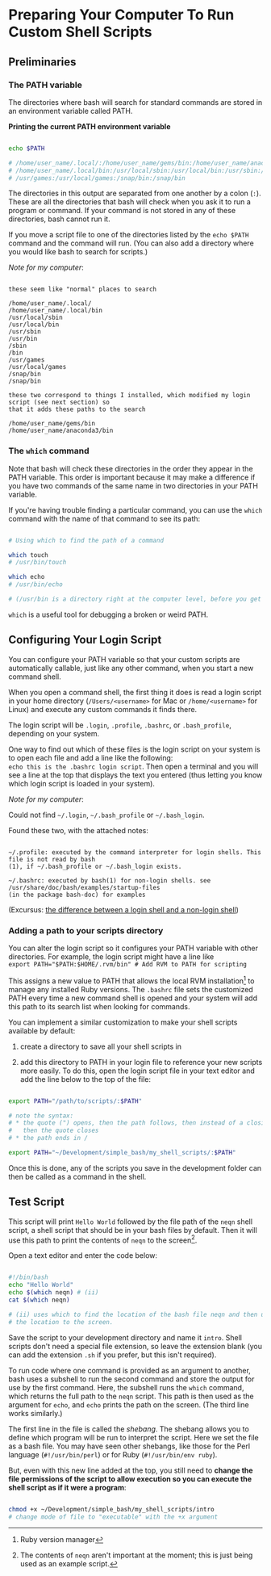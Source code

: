# Preparing Your Computer To Run Custom Shell Scripts

## Preliminaries

### The PATH variable

The directories where bash will search for standard commands are stored in an environment variable
called PATH. 

**Printing the current PATH environment variable**

```Bash

echo $PATH

# /home/user_name/.local/:/home/user_name/gems/bin:/home/user_name/anaconda3/bin:
# /home/user_name/.local/bin:/usr/local/sbin:/usr/local/bin:/usr/sbin:/usr/bin:/sbin:/bin:
# /usr/games:/usr/local/games:/snap/bin:/snap/bin

```

The directories in this output are separated from one another by a colon (`:`). These are all the
directories that bash will check when you ask it to run a program or command. If your command is
not stored in any of these directories, bash cannot run it. 

If you move a script file to one of the directories listed by the `echo $PATH` command and the
command will run. (You can also add a directory where you would like bash to search for scripts.)

*Note for my computer*:

```

these seem like "normal" places to search

/home/user_name/.local/
/home/user_name/.local/bin
/usr/local/sbin
/usr/local/bin
/usr/sbin
/usr/bin
/sbin
/bin
/usr/games
/usr/local/games
/snap/bin
/snap/bin

these two correspond to things I installed, which modified my login script (see next section) so
that it adds these paths to the search

/home/user_name/gems/bin
/home/user_name/anaconda3/bin

```

### The `which` command

Note that bash will check these directories in the order they appear in the PATH variable. This
order is important because it may make a difference if you have two commands of the same name in
two directories in your PATH variable. 

If you're having trouble finding a particular command, you can use the `which` command with the name
of that command to see its path:

```Bash

# Using which to find the path of a command

which touch
# /usr/bin/touch

which echo
# /usr/bin/echo

# (/usr/bin is a directory right at the computer level, before you get to /home/user_name)

```

`which` is a useful tool for debugging a broken or weird PATH.


<!-- ≈≈≈≈≈≈≈≈≈≈≈≈≈≈≈≈≈≈≈≈≈≈≈≈≈≈≈≈≈≈≈≈≈≈≈≈≈≈≈≈≈≈≈***≈≈≈≈≈≈≈≈≈≈≈≈≈≈≈≈≈≈≈≈≈≈≈≈≈≈≈≈≈≈≈≈≈≈≈≈≈≈≈≈≈≈≈≈≈ -->
## Configuring Your Login Script

You can configure your PATH variable so that your custom scripts are automatically callable, just
like any other command, when you start a new command shell. 

When you open a command shell, the first thing it does is read a login script in your home
directory (`/Users/<username>` for Mac or `/home/<username>` for Linux) and execute any custom
commands it finds there. 

The login script will be `.login`, `.profile`, `.bashrc`, or `.bash_profile`, depending on your
system.

One way to find out which of these files is the login script on your system is to open each file and
add a line like the following:  
`echo this is the .bashrc login script`. Then open a terminal and you will see a line at the top
that displays the text you entered (thus letting you know which login script is loaded in your
system).

*Note for my computer*:

Could not find `~/.login`, `~/.bash_profile` or `~/.bash_login`.

Found these two, with the attached notes:

```

~/.profile: executed by the command interpreter for login shells. This file is not read by bash
(1), if ~/.bash_profile or ~/.bash_login exists.

~/.bashrc: executed by bash(1) for non-login shells. see /usr/share/doc/bash/examples/startup-files
(in the package bash-doc) for examples

```

(Excursus: [the difference between a login shell and a non-login shell][stack_login_shell]) 

### Adding a path to your scripts directory

You can alter the login script so it configures your PATH variable with other directories. For
example, the login script might have a line like  
`export PATH="$PATH:$HOME/.rvm/bin" # Add RVM to PATH for scripting`

This assigns a new value to PATH that allows the local RVM installation[^note_ruby] to manage any
installed Ruby versions. The `.bashrc` file sets the customized PATH every time a new command shell
is opened and your system will add this path to its search list when looking for commands.

You can implement a similar customization to make your shell scripts available by default: 

1. create a directory to save all your shell scripts in

2. add this directory to PATH in your login file to reference your new scripts more easily. To do
this, open the login script file in your text editor and add the line below to the top of the
file:

```Bash

export PATH="/path/to/scripts/:$PATH"

# note the syntax:
# * the quote (") opens, then the path follows, then instead of a closing quote there is :$PATH and
#   then the quote closes 
# * the path ends in /

export PATH="~/Development/simple_bash/my_shell_scripts/:$PATH"

```

Once this is done, any of the scripts you save in the development folder can then be called as a
command in the shell.


<!-- ≈≈≈≈≈≈≈≈≈≈≈≈≈≈≈≈≈≈≈≈≈≈≈≈≈≈≈≈≈≈≈≈≈≈≈≈≈≈≈≈≈≈≈***≈≈≈≈≈≈≈≈≈≈≈≈≈≈≈≈≈≈≈≈≈≈≈≈≈≈≈≈≈≈≈≈≈≈≈≈≈≈≈≈≈≈≈≈≈ -->
## Test Script

This script will print `Hello World` followed by the file path of the `neqn` shell script, a shell
script that should be in your bash files by default. Then it will use this path to print the
contents of `neqn` to the screen[^note_neqn]. 

Open a text editor and enter the code below:

```Bash

#!/bin/bash
echo "Hello World"
echo $(which neqn) # (ii)
cat $(which neqn) 

# (ii) uses which to find the location of the bash file neqn and then uses the echo command to print
# the location to the screen.

```

Save the script to your development directory and name it `intro`. Shell scripts don't need a
special file extension, so leave the extension blank (you can add the extension `.sh` if you
prefer, but this isn't required). 

To run code where one command is provided as an argument to another, bash uses a subshell to run the
second command and store the output for use by the first command. Here, the subshell runs the
`which` command, which returns the full path to the `neqn` script. This path is then used as the
argument for `echo`, and `echo` prints the path on the screen. (The third line works similarly.)

The first line in the file is called the *shebang*. The shebang allows you to define which program
will be run to interpret the script. Here we set the file as a bash file. You may have seen other
shebangs, like those for the Perl language (`#!/usr/bin/perl`) or for Ruby (`#!/usr/bin/env ruby`).

But, even with this new line added at the top, you still need to **change the file permissions of
the script to allow execution so you can execute the shell script as if it were a program**:

```Bash

chmod +x ~/Development/simple_bash/my_shell_scripts/intro
# change mode of file to "executable" with the +x argument

```




[^note_ruby]: Ruby version manager

[^note_neqn]: The contents of `neqn` aren't important at the moment; this is just being used as an
example script.

[stack_login_shell]: https://unix.stackexchange.com/questions/38175/difference-between-login-shell-and-non-login-shell
